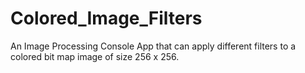 # Colored_Image_Filters
An Image Processing Console App that can apply different filters to a colored bit map image of size 256 x 256.
